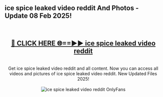 <h2>ice spice leaked video reddit And Photos - Update 08 Feb 2025!</h2>
<br>
<div align="center">
<h2><a href="https://cutt.ly/te57wshS" rel="nofollow">🔴 CLICK HERE 🌐==►► ice spice leaked video reddit</a></h2>
<br>
Get ice spice leaked video reddit and all content. Now you can access all videos and pictures of ice spice leaked video reddit. New Updated Files 2025!
<br>
<br>
<a href="https://cutt.ly/te57wshS" rel="nofollow" data-target="animated-image.originalLink"><img src="https://i.ibb.co.com/WyWwxjT/player-gif2.gif" alt="ice spice leaked video reddit OnlyFans" style="max-width: 100%; display: inline-block;" data-target="animated-image.originalImage"></a>
</div>
<br>